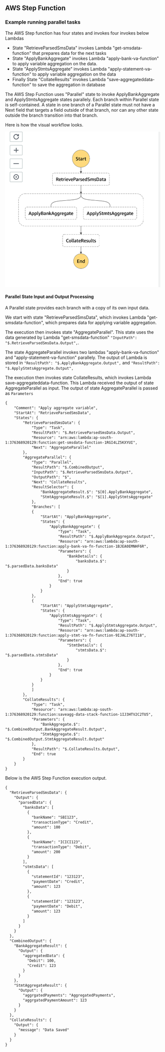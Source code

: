 ## AWS Step Function

### Example running parallel tasks

The AWS Step function has four states and invokes four invokes below Lambdas
* State "RetrieveParsedSmsData" invokes Lambda "get-smsdata-function" that prepares data for the next tasks
* State "ApplyBankAggregate" invokes Lambda "apply-bank-va-function" to apply variable aggregation on the data.
* State "ApplyStmtsAggregate" invokes Lambda "apply-statement-va-function" to apply variable aggregation on the data
* Finally State "CollateResults" invokes Lambda "save-aggregateddata-function" to save the aggregation in database

The AWS Step Function uses "Parallel" state to invoke ApplyBankAggregate and ApplyStmtsAggregate states parallely. Each branch within Parallel state is self-contained. A state in one branch of a Parallel state must not have a Next field that targets a field outside of that branch, nor can any other state outside the branch transition into that branch.

Here is how the visual workflow looks.

![Workflow](VariableAggregationStepFunction.png)

#### Parallel State Input and Output Processing
A Parallel state provides each branch with a copy of its own input data.

We start with state "RetrieveParsedSmsData", which invokes Lambda "get-smsdata-function", which prepares data for applying variable aggregation.

The execution then invokes state "AggregateParallel". This state uses the data generated by Lambda "get-smsdata-function" `` "InputPath": "$.RetrieveParsedSmsData.Output", ``. 

The state AggregateParallel invokes two lambdas "apply-bank-va-function" and "apply-statement-va-function" parallely. The output of Lambda is stored in `` "ResultPath": "$.ApplyBankAggregate.Output", `` and `` "ResultPath": "$.ApplyStmtsAggregate.Output", ``

The execution then invokes state CollateResults, which invokes Lambda save-aggregateddata-function. This Lambda received the output of state AggregateParallel as input. The output of state AggregateParallel is passed as `` Parameters ``
 

```
{
	"Comment": "Apply aggregate variable",
  	"StartAt": "RetrieveParsedSmsData",
  	"States": {
  		"RetrieveParsedSmsData": {
  			"Type": "Task",
  			"ResultPath": "$.RetrieveParsedSmsData.Output",
  			"Resource": "arn:aws:lambda:ap-south-1:376368920129:function:get-smsdata-function-1RGI4LZ5KXYUI",
  			"Next": "AggregateParallel"
  		},
    	"AggregateParallel": {
      		"Type": "Parallel",
      		"ResultPath": "$.CombinedOutput",
      		"InputPath": "$.RetrieveParsedSmsData.Output",
      		"OutputPath": "$",
      		"Next": "CollateResults",
      		"ResultSelector": {
      			"BankAggregateResult.$": "$[0].ApplyBankAggregate",
      			"StmtAggregateResult.$": "$[1].ApplyStmtsAggregate"
      		},
      		"Branches": [
        	{
	      		"StartAt": "ApplyBankAggregate",
	      		"States": {
	        		"ApplyBankAggregate": {
	          			"Type": "Task",
	          			"ResultPath": "$.ApplyBankAggregate.Output",
	          			"Resource": "arn:aws:lambda:ap-south-1:376368920129:function:apply-bank-va-fn-function-1BJEA0EMNHF6R",
	          			"Parameters": {
	        				"BankDetails": {
	            				"banksData.$": "$.parsedData.banksData"
	        				}
	    	  			},
	          			"End": true
	        		}
	      		}
        	},
        	{
          		"StartAt": "ApplyStmtsAggregate",
          		"States": {
            		"ApplyStmtsAggregate": {
              			"Type": "Task",
              			"ResultPath": "$.ApplyStmtsAggregate.Output",
              			"Resource": "arn:aws:lambda:ap-south-1:376368920129:function:apply-stmt-va-fn-function-9IJALZ76TI18",
              			"Parameters": {
            				"StmtDetails": {
                				"stmtsData.$": "$.parsedData.stmtsData"
            				}
            			},
              			"End": true
            		}
          		}
        	}
      		]
    	},
    	"CollateResults": {
			"Type": "Task",
        	"Resource": "arn:aws:lambda:ap-south-1:376368920129:function:saveagg-data-stack-function-1IJ3HTV2C2TU5",
        	"Parameters": {
          		"BankAggregate.$": "$.CombinedOutput.BankAggregateResult.Output",
          		"StmtAggregate.$": "$.CombinedOutput.StmtAggregateResult.Output"
        	},
        	"ResultPath": "$.CollateResults.Output",
        	"End": true
    	}
  	}
}
```

Below is the AWS Step Function execution output.

```
{
  "RetrieveParsedSmsData": {
    "Output": {
      "parsedData": {
        "banksData": [
          {
            "bankName": "SBI123",
            "transactionType": "Credit",
            "amount": 100
          },
          {
            "bankName": "ICICI123",
            "transactionType": "Debit",
            "amount": 200
          }
        ],
        "stmtsData": [
          {
            "statementId": "123123",
            "paymentDate": "Credit",
            "amount": 123
          },
          {
            "statementId": "123123",
            "paymentDate": "Debit",
            "amount": 123
          }
        ]
      }
    }
  },
  "CombinedOutput": {
    "BankAggregateResult": {
      "Output": {
        "aggregatedData": {
          "Debit": 100,
          "Credit": 123
        }
      }
    },
    "StmtAggregateResult": {
      "Output": {
        "aggrgatedPayments": "AggregatedPayments",
        "aggrgatedPaymentAmount": 123
      }
    }
  },
  "CollateResults": {
    "Output": {
      "message": "Data Saved"
    }
  }
}
```

